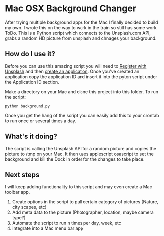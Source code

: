 # Mac OSX Background Changer

After trying multiple background apps for the Mac I finally decided to build my own. I wrote this on the way to work in the train so still has some work ToDo. This is a Python script which connects to the Unsplash.com API, grabs a random HD picture from unsplash and chnages your background.

## How do I use it?

Before you can use this amazing script you will need to [Register with Unsplash](https://unsplash.com/developers) and then [create an application](https://unsplash.com/oauth/applications). Once you've created an application copy the application ID and insert it into the pyton script under the Application ID section.  

Make a directory on your Mac and clone this project into this folder. To run the script:


    python background.py

Once you get the hang of the script you can easily add this to your crontab to run once or several times a day.

## What's it doing?

The script is calling the Unsplash API for a random picture and copies the picture to /tmp on your Mac. It then uses applescript osascript to set the background and kill the Dock in order for the changes to take place. 

## Next steps
I will keep adding functionality to this script and may even create a Mac toolbar app.

1. Create options in the script to pull certain category of pictures (Nature, city scapes, etc)
2. Add meta data to the picture (Photographer, location, maybe camera type?)
3. Automate the script to run n times per day, week, etc
4. integrate into a Mac menu bar app
